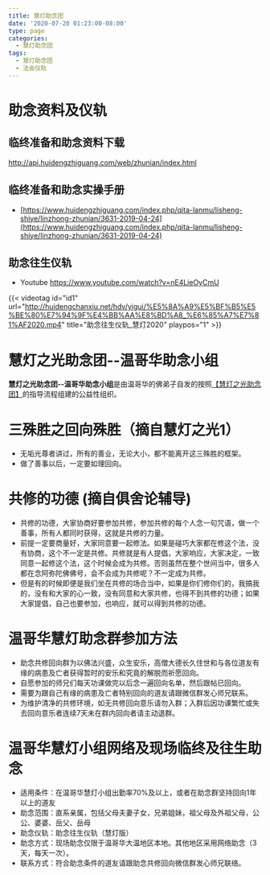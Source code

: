 ```yaml
---
title: 慧灯助念团
date: '2020-07-20 01:23:00-08:00'
type: page
categories:
  - 慧灯助念团
tags:
  - 慧灯助念团
  - 法会仪轨
---
```


# 助念资料及仪轨

## 临终准备和助念资料下载

<http://api.huidengzhiguang.com/web/zhunian/index.html>


## 临终准备和助念实操手册

-  [https://www.huidengzhiguang.com/index.php/qita-lanmu/lisheng-shiye/linzhong-zhunian/3631-2019-04-24](https://www.huidengzhiguang.com/index.php/qita-lanmu/lisheng-shiye/linzhong-zhunian/3631-2019-04-24) 


## 助念往生仪轨

- Youtube <https://www.youtube.com/watch?v=nE4LieOyCmU>


{{< videotag id="id1" url="http://huidengchanxiu.net/hdv/yigui/%E5%8A%A9%E5%BF%B5%E5%BE%80%E7%94%9F%E4%BB%AA%E8%BD%A8_%E6%85%A7%E7%81%AF2020.mp4" title="助念往生仪轨_慧灯2020" playpos="1" >}}

# 慧灯之光助念团--温哥华助念小组

**慧灯之光助念团--温哥华助念小组**是由温哥华的佛弟子自发的按照[【慧灯之光助念团】](https://www.huidengzhiguang.com/index.php/qita-lanmu/lisheng-shiye/linzhong-zhunian/3631-2019-04-24)的指导流程组建的公益性组织。

# 三殊胜之回向殊胜（摘自慧灯之光1）

- 无垢光尊者讲过，所有的善业，无论大小，都不能离开这三殊胜的框架。  
- 做了善事以后，一定要如理回向。

# 共修的功德 (摘自俱舍论辅导)

- 共修的功德，大家协商好要参加共修，参加共修的每个人念一句咒语，做一个善事，所有人都同时获得，这就是共修的力量。  
- 前提一定要商量好，大家同意要一起修法。如果是碰巧大家都在修这个法，没有协商，这个不一定是共修。共修就是有人提倡，大家响应，大家决定，一致同意一起修这个法，这个时候会成为共修。否则虽然在整个世间当中，很多人都在念阿弥陀佛佛号，会不会成为共修呢？不一定成为共修。  
- 但是有的时候即便是我们坐在共修的场合当中，如果是你们修你们的，我搞我的，没有和大家的心一致，没有同意和大家共修，也得不到共修的功德；如果大家提倡，自己也要参加，也响应，就可以得到共修的功德。

# 温哥华慧灯助念群参加方法

- 助念共修回向群为以佛法兴盛，众生安乐，高僧大德长久住世和与各位道友有缘的病患及亡者获得暂时的安乐和究竟的解脱而祈愿回向。  
- 自愿参加的师兄们每天功课做完以后念一遍回向名单，然后跟帖已回向。  
- 需要为跟自己有缘的病患及亡者特别回向的道友请跟微信群发心师兄联系。  
- 为维护清净的共修环境，如无共修回向意乐请勿入群；入群后因功课繁忙或失去回向意乐者连续7天未在群内回向者请主动退群。  

# 温哥华慧灯小组网络及现场临终及往生助念

- 适用条件：在温哥华慧灯小组出勤率70%及以上，或者在助念群坚持回向1年以上的道友
- 助念范围：直系亲属，包括父母夫妻子女，兄弟姐妹，祖父母及外祖父母，公公、婆婆、岳父、岳母
- 助念仪轨：助念往生仪轨（慧灯版）
- 助念方式：现场助念仅限于温哥华大温地区本地。其他地区采用网络助念（3天，每天一次）。
- 联系方式：符合助念条件的道友请跟助念共修回向微信群发心师兄联络。
